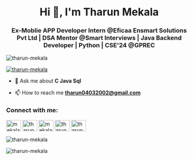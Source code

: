 <h1 align="center">Hi 👋, I'm Tharun Mekala</h1>
<h3 align="center">Ex-Moblie APP Developer Intern @Eficaa Ensmart Solutions Pvt Ltd | DSA Mentor @Smart Interviews | Java Backend Developer | Python | CSE'24 @GPREC</h3>

<p align="left"> <img src="https://komarev.com/ghpvc/?username=tharun-mekala&label=Profile%20views&color=0e75b6&style=flat" alt="tharun-mekala" /> </p>
<p align="left"> <a href="https://github.com/ryo-ma/github-profile-trophy"><img src="https://github-profile-trophy.vercel.app/?username=tharun-mekala" alt="tharun-mekala" /></a> </p>


- 💬 Ask me about **C Java Sql**

- 📫 How to reach me **tharun04032002@gmail.com**

<h3 align="left">Connect with me:</h3>
<p align="left">
<a href="https://twitter.com/mekala_tharun_" target="blank"><img align="center" src="https://raw.githubusercontent.com/rahuldkjain/github-profile-readme-generator/master/src/images/icons/Social/twitter.svg" alt="mekala_tharun_" height="30" width="40" /></a>
<a href="https://linkedin.com/in/tharun-mekala" target="blank"><img align="center" src="https://raw.githubusercontent.com/rahuldkjain/github-profile-readme-generator/master/src/images/icons/Social/linked-in-alt.svg" alt="tharun-mekala" height="30" width="40" /></a>
<a href="https://fb.com/mekala.tharun.4" target="blank"><img align="center" src="https://raw.githubusercontent.com/rahuldkjain/github-profile-readme-generator/master/src/images/icons/Social/facebook.svg" alt="mekala.tharun.4" height="30" width="40" /></a>
<a href="https://instagram.com/THARUN_0403" target="blank"><img align="center" src="https://raw.githubusercontent.com/rahuldkjain/github-profile-readme-generator/master/src/images/icons/Social/instagram.svg" alt="tharun_0403" height="30" width="40" /></a>
<a href="https://www.hackerrank.com/tharun04032002" target="blank"><img align="center" src="https://raw.githubusercontent.com/rahuldkjain/github-profile-readme-generator/master/src/images/icons/Social/hackerrank.svg" alt="tharun04032002" height="30" width="40" /></a>
</p>

<p><img align="center" src="https://github-readme-stats.vercel.app/api/top-langs?username=tharun-mekala&show_icons=true&locale=en&layout=compact" alt="tharun-mekala" /></p>

<p><img align="center" src="https://github-readme-streak-stats.herokuapp.com/?user=tharun-mekala&" alt="tharun-mekala" /></p>
